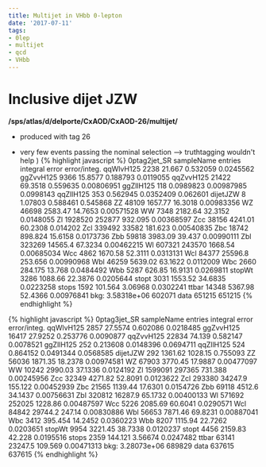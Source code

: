 ```yaml
---
title: Multijet in VHbb 0-lepton
date: '2017-07-11'
tags:
- 0lep
- multijet
- qcd
- VHbb
---
```

# Inclusive dijet JZW

**/sps/atlas/d/delporte/CxAOD/CxAOD-26/multijet/**
- produced with tag 26

- very few events passing the nominal selection --> truthtagging wouldn't help
)
{% highlight javascript %}
0ptag2jet_SR
    sampleName       entries      integral         error  error/integ.
     qqWlvH125          2238        21.667      0.532059     0.0245562
     ggZvvH125          9366       15.8577      0.188793     0.0119055
     qqZvvH125         21422       69.3518      0.559635    0.00806951
     ggZllH125           118     0.0989823    0.00987985     0.0998143
     qqZllH125           353      0.562945     0.0352409      0.062601
      dijetJZW             8       1.07803      0.588461      0.545868
            ZZ         48109       1657.77       16.3018    0.00983356
            WZ         46698       2583.47       14.7653    0.00571528
            WW          7348       2182.64       32.3152     0.0148055
            Zl       1928520        252877       932.095    0.00368597
           Zcc         38156       4241.01       60.2308      0.014202
           Zcl        339492         33582       181.623    0.00540835
           Zbc         18742       898.824       15.6158     0.0173736
           Zbb         59818       3983.09        39.437    0.00990111
           Zbl        323269       14565.4       67.3234    0.00462215
            Wl        607321        243570       1668.54    0.00685034
           Wcc          4862       1670.58       52.3111     0.0313131
           Wcl         84377       25596.8       253.656    0.00990968
           Wbl         46259       5639.02       63.1622     0.0112009
           Wbc          2660       284.175        13.768     0.0484492
           Wbb          5287        626.85       16.9131     0.0269811
        stopWt          3286       1088.66       22.3876     0.0205644
         stopt          3031       1553.52       34.6835     0.0223258
         stops          1592       101.564       3.06968     0.0302241
         ttbar         14348       5367.98       52.4366    0.00976841
         bkg:    3.58318e+06        602071
          data        651215        651215
{% endhighlight %}

{% highlight javascript %}
  0ptag3jet_SR
    sampleName       entries      integral         error  error/integ.
     qqWlvH125          2857       27.5574      0.602086     0.0218485
     ggZvvH125         16417       27.9252      0.253776     0.0090877
     qqZvvH125         22834        74.139      0.582147     0.0078521
     ggZllH125           252      0.213608     0.0148396     0.0694711
     qqZllH125           524      0.864152     0.0491344     0.0568585
      dijetJZW           292       1361.62       1028.15      0.755093
            ZZ         56036       1871.35       18.2378    0.00974581
            WZ         67903       3770.45       17.9887    0.00477097
            WW         10242       2990.03       37.1336     0.0124192
            Zl       1599091        297365       731.388    0.00245956
           Zcc         32349       4271.82       52.8091     0.0123622
           Zcl        293380       34247.9       155.122    0.00452939
           Zbc         21565       1139.44       17.6301     0.0154726
           Zbb         69118        4512.6       34.1437    0.00756631
           Zbl        320812       16287.9       65.1732    0.00400133
            Wl        571692        252025       1228.86    0.00487597
           Wcc          5226       2085.69       60.6041     0.0290571
           Wcl         84842       29744.2        247.14    0.00830886
           Wbl         56653       7871.46       69.8231    0.00887041
           Wbc          3412       395.454       14.2452     0.0360223
           Wbb          8207       1115.94       22.7262     0.0203651
        stopWt          9954       3221.45       38.7338     0.0120237
         stopt          4456       2159.83        42.228     0.0195516
         stops          2359       144.121       3.56674     0.0247482
         ttbar         63141       23247.5       109.569    0.00471313
         bkg:    3.28073e+06        689829
          data        637615        637615
{% endhighlight %}

